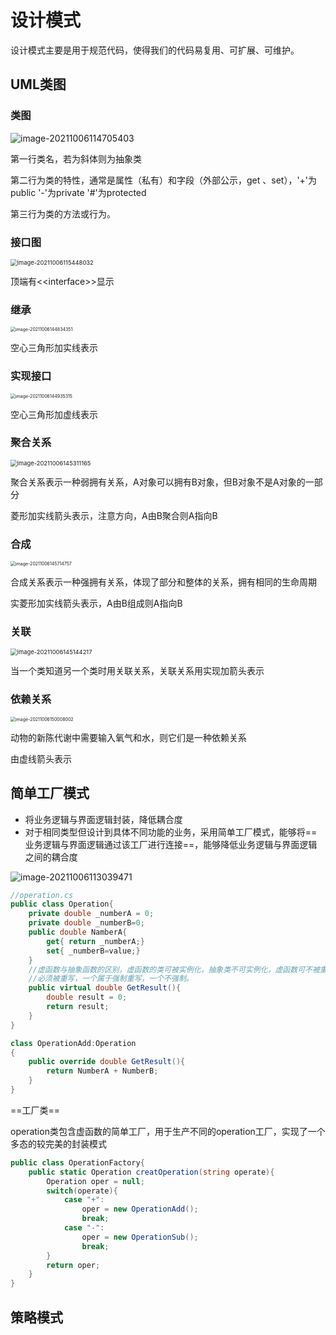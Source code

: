 # 设计模式

设计模式主要是用于规范代码，使得我们的代码易复用、可扩展、可维护。

## UML类图

### 类图

![image-20211006114705403](D:\Learning_CS\CSNote\设计模式.assets\image-20211006114705403.png)

第一行类名，若为斜体则为抽象类

第二行为类的特性，通常是属性（私有）和字段（外部公示，get 、set），'+'为public '-'为private '#'为protected

第三行为类的方法或行为。

### 接口图

<img src="D:\Learning_CS\CSNote\设计模式.assets\image-20211006115448032.png" alt="image-20211006115448032" style="zoom:67%;" />

顶端有<\<interface>\>显示

### 继承

<img src="D:\Learning_CS\CSNote\设计模式.assets\image-20211006144834351.png" alt="image-20211006144834351" style="zoom: 50%;" />

空心三角形加实线表示

### 实现接口

<img src="D:\Learning_CS\CSNote\设计模式.assets\image-20211006144935315.png" alt="image-20211006144935315" style="zoom:50%;" />

空心三角形加虚线表示

### 聚合关系

<img src="D:\Learning_CS\CSNote\设计模式.assets\image-20211006145311165.png" alt="image-20211006145311165" style="zoom:67%;" />

聚合关系表示一种弱拥有关系，A对象可以拥有B对象，但B对象不是A对象的一部分

菱形加实线箭头表示，注意方向，A由B聚合则A指向B

### 合成

<img src="D:\Learning_CS\CSNote\设计模式.assets\image-20211006145714757.png" alt="image-20211006145714757" style="zoom:50%;" />

合成关系表示一种强拥有关系，体现了部分和整体的关系，拥有相同的生命周期

实菱形加实线箭头表示，A由B组成则A指向B

### 关联

<img src="D:\Learning_CS\CSNote\设计模式.assets\image-20211006145144217.png" alt="image-20211006145144217" style="zoom: 67%;" />

当一个类知道另一个类时用关联关系，关联关系用实现加箭头表示

### 依赖关系

<img src="D:\Learning_CS\CSNote\设计模式.assets\image-20211006150008002.png" alt="image-20211006150008002" style="zoom:50%;" />

动物的新陈代谢中需要输入氧气和水，则它们是一种依赖关系

由虚线箭头表示









## 简单工厂模式

- 将业务逻辑与界面逻辑封装，降低耦合度
- 对于相同类型但设计到具体不同功能的业务，采用简单工厂模式，能够将==业务逻辑与界面逻辑通过该工厂进行连接==，能够降低业务逻辑与界面逻辑之间的耦合度

![image-20211006113039471](D:\Learning_CS\CSNote\设计模式.assets\image-20211006113039471.png)

```c#
//operation.cs
public class Operation{
    private double _numberA = 0;
    private double _numberB=0;
    public double NamberA{
        get{ return _numberA;}
        set{ _numberB=value;}
    }
    //虚函数与抽象函数的区别，虚函数的类可被实例化，抽象类不可实例化，虚函数可不被重写或者被重写，抽象函数
    //必须被重写，一个属于强制重写，一个不强制。
    public virtual double GetResult(){
        double result = 0;
        return result;
    }
}
```

```c#
class OperationAdd:Operation 
{
    public override double GetResult(){
        return NumberA + NumberB;
    }
} 
```

==工厂类==

operation类包含虚函数的简单工厂，用于生产不同的operation工厂，实现了一个多态的较完美的封装模式

```c#
public class OperationFactory{
    public static Operation creatOperation(string operate){
        Operation oper = null;
        switch(operate){
            case "+":
                oper = new OperationAdd();
                break;
            case "-":
                oper = new OperationSub();
                break;
        }
        return oper;
    }
}
```

## 策略模式



